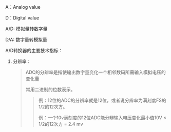 

A：Analog value

D：Digital value

A/D: 模拟量转数字量

D/A: 数字量转模拟量



A/D转换器的主要技术指标：

1. 分辨率：

   > ADC的分辨率是指使输出数字量变化一个相邻数码所需输入模拟电压的变化量
   >
   > 常用二进制的位数表示。
   >
   > > 例：12位的ADC的分辨率就是12位，或者说分辨率为满刻度FS的1/2的12次方。
   > >
   > > 例：一个10v满刻度的12位ADC能分辨输入电压变化最小值10V × 1/2的12次方 = 2.4 mv

